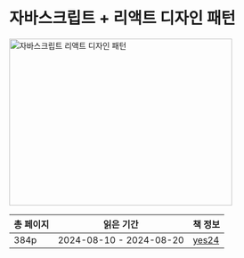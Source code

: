 # 자바스크립트 + 리액트 디자인 패턴

<img src="자바스크립트 리액트 디자인 패턴.png" alt="자바스크립트 리액트 디자인 패턴" width="400" height="300"/>


| 총 페이지 | 읽은 기간                   | 책 정보                                                   |
|-------|-------------------------|--------------------------------------------------------|
| 384p  | 2024-08-10 - 2024-08-20 | [yes24](https://www.yes24.com/Product/Goods/129374961) |